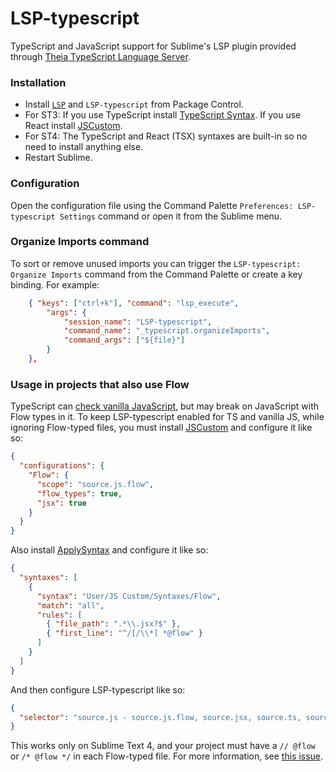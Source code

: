 # LSP-typescript

TypeScript and JavaScript support for Sublime's LSP plugin provided through [Theia TypeScript Language Server](https://github.com/theia-ide/typescript-language-server).

### Installation

 * Install [`LSP`](https://packagecontrol.io/packages/LSP) and `LSP-typescript` from Package Control.
 * For ST3: If you use TypeScript install [TypeScript Syntax](https://packagecontrol.io/packages/TypeScript%20Syntax). If you use React install [JSCustom](https://packagecontrol.io/packages/JSCustom).
 * For ST4: The TypeScript and React (TSX) syntaxes are built-in so no need to install anything else.
 * Restart Sublime.

### Configuration

Open the configuration file using the Command Palette `Preferences: LSP-typescript Settings` command or open it from the Sublime menu.

### Organize Imports command

To sort or remove unused imports you can trigger the `LSP-typescript: Organize Imports` command from the Command Palette or create a key binding. For example:

```json
    { "keys": ["ctrl+k"], "command": "lsp_execute",
        "args": {
            "session_name": "LSP-typescript",
            "command_name": "_typescript.organizeImports",
            "command_args": ["${file}"]
        }
    },
```

### Usage in projects that also use Flow

TypeScript can [check vanilla JavaScript](https://www.typescriptlang.org/docs/handbook/type-checking-javascript-files.html), but may break on JavaScript with Flow types in it. To keep LSP-typescript enabled for TS and vanilla JS, while ignoring Flow-typed files, you must install [JSCustom](https://packagecontrol.io/packages/JSCustom) and configure it like so:

```json
{
  "configurations": {
    "Flow": {
      "scope": "source.js.flow",
      "flow_types": true,
      "jsx": true
    }
  }
}
```

Also install [ApplySyntax](https://packagecontrol.io/packages/ApplySyntax) and configure it like so:

```json
{
  "syntaxes": [
    {
      "syntax": "User/JS Custom/Syntaxes/Flow",
      "match": "all",
      "rules": [
        { "file_path": ".*\\.jsx?$" },
        { "first_line": "^/[/\\*] *@flow" }
      ]
    }
  ]
}
```

And then configure LSP-typescript like so:

```json
{
  "selector": "source.js - source.js.flow, source.jsx, source.ts, source.tsx"
}
```

This works only on Sublime Text 4, and your project must have a `// @flow` or `/* @flow */` in each Flow-typed file. For more information, see [this issue](https://github.com/sublimelsp/LSP-typescript/issues/60).
